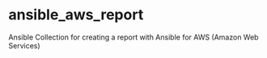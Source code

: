 # ansible_aws_report
Ansible Collection for creating a report with Ansible for AWS (Amazon Web Services)
